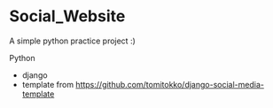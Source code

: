 # Social_Website

A simple python practice project :)

Python 
+ django 
+ template from https://github.com/tomitokko/django-social-media-template
